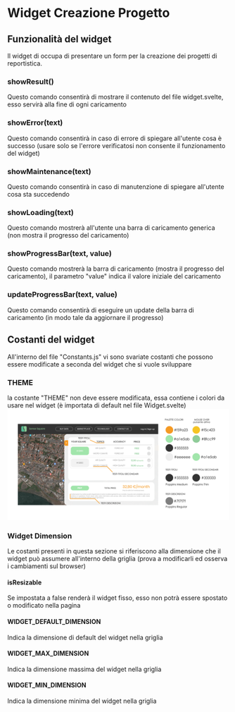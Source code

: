 # Widget Creazione Progetto

## Funzionalità del widget

Il widget di occupa di presentare un form per la creazione dei progetti di reportistica.

### showResult()
Questo comando consentirà di mostrare il contenuto del file widget.svelte, esso servirà alla fine di ogni caricamento

### showError(text)
Questo comando consentirà in caso di errore di spiegare all'utente cosa è successo (usare solo se l'errore verificatosi non consente il funzionamento del widget)

### showMaintenance(text)
Questo comando consentirà in caso di manutenzione di spiegare all'utente cosa sta succedendo

### showLoading(text)
Questo comando mostrerà all'utente una barra di caricamento generica (non mostra il progresso del caricamento)

### showProgressBar(text, value)
Questo comando mostrerà la barra di caricamento (mostra il progresso del caricamento), il parametro "value" indica il valore iniziale del caricamento

### updateProgressBar(text, value)
Questo comando consentirà di eseguire un update della barra di caricamento (in modo tale da aggiornare il progresso)

## Costanti del widget
All'interno del file "Constants.js" vi sono svariate costanti che possono essere modificate a seconda del widget che si vuole sviluppare

### THEME
la costante "THEME" non deve essere modificata, essa contiene i colori da usare nel widget (è importata di default nel file Widget.svelte)
![Esempio tema](https://raw.githubusercontent.com/MaxMoffa/public-files/main/Palette%20Colori.png)

### Widget Dimension
Le costanti presenti in questa sezione si riferiscono alla dimensione che il widget può assumere all'interno della griglia (prova a modificarli ed osserva i cambiamenti sul browser)
#### isResizable
Se impostata a false renderà il widget fisso, esso non potrà essere spostato o modificato nella pagina
#### WIDGET_DEFAULT_DIMENSION
Indica la dimensione di default del widget nella griglia
#### WIDGET_MAX_DIMENSION
Indica la dimensione massima del widget nella griglia
#### WIDGET_MIN_DIMENSION
Indica la dimensione minima del widget nella griglia
